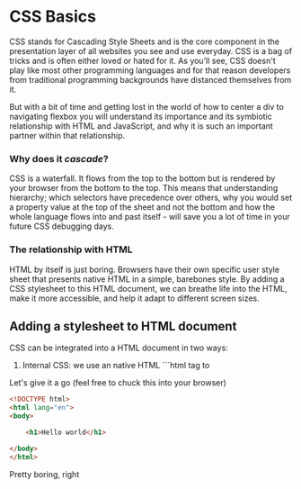 # CSS Basics

CSS stands for Cascading Style Sheets and is the core component in the presentation layer of all websites you see and use everyday. CSS is a bag of tricks and is often either loved or hated for it. As you'll see, CSS doesn't play like most other programming languages and for that reason developers from traditional programming backgrounds have distanced themselves from it.

But with a bit of time and getting lost in the world of how to center a div to navigating flexbox you will understand its importance and its symbiotic relationship with HTML and JavaScript, and why it is such an important partner within that relationship. 

### Why does it *cascade*? 

CSS is a waterfall. It flows from the top to the bottom but is rendered by your browser from the bottom to the top. This means that understanding hierarchy; which selectors have precedence over others, why you would set a property value at the top of the sheet and not the bottom and how the whole language flows into and past itself - will save you a lot of time in your future CSS debugging days. 

### The relationship with HTML 

HTML by itself is just boring. Browsers have their own specific user style sheet that presents native HTML in a simple, barebones style. By adding a CSS stylesheet to this HTML document, we can breathe life into the HTML, make it more accessible, and help it adapt to different screen sizes. 


## Adding a stylesheet to HTML document 

CSS can be integrated into a HTML document in two ways: 

1. Internal CSS: we use an native HTML ```html <style></style> tag to 






Let's give it a go (feel free to chuck this into your browser)

```html
<!DOCTYPE html>
<html lang="en">
<body>

    <h1>Hello world</h1>

</body>
</html>
```

Pretty boring, right

